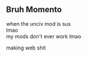 **Bruh Momento**
---
when the unciv mod is sus <br>
lmao
<br>
my mods don't ever work lmao
<br>

making web shit
